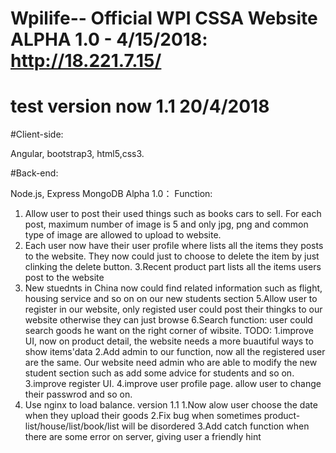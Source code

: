# Wpilife-- Official WPI CSSA Website ALPHA 1.0 - 4/15/2018: http://18.221.7.15/
# test version now 1.1 20/4/2018 
#Client-side: 

Angular, bootstrap3, html5,css3.

#Back-end: 

Node.js, Express MongoDB
Alpha 1.0：
Function:
1. Allow user to post their used things such as books cars to sell. For each post, maximum number of image is 5 and only jpg, png and common type of image are allowed to upload to website.
2. Each user now have their user profile where lists all the items they posts to the website. They now could just to choose to delete the item by just clinking the delete button.
3.Recent product part lists all the items users post to the website
4. New stuednts in China now could find related information such as flight, housing service and so on on our new students section
5.Allow user to register in our website, only registed user could post their thingks to our website otherwise they can just browse
6.Search function: user could search goods he want on the right corner of wibsite.
TODO:
1.improve UI, now on product detail, the website needs a more buautiful ways to show items'data
2.Add admin to our function, now all the registered user are the same. Our website need admin who are able to modify the new student section such as add some advice for students and so on.
3.improve register UI.
4.improve user profile page. allow user to change their passwrod and so on.
5. Use nginx to load balance.
version 1.1
1.Now alow user choose the date when they upload their goods
2.Fix bug when sometimes product-list/house/list/book/list will be disordered
3.Add catch function when there are some error on server, giving user a friendly hint
                                                                                                                 
                                                                                                                  
